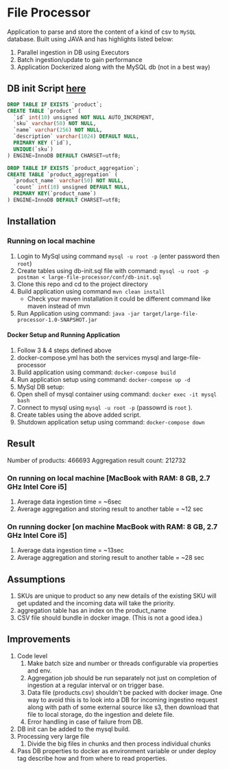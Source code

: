 # File Processor
Application to parse and store the content of a kind of csv to `MySQL` database. Built using 
JAVA and has highlights listed below:
1. Parallel ingestion in DB using Executors
2. Batch ingestion/update to gain performance
3. Application Dockerized along with the MySQL db (not in a best way)

## DB init Script [here](https://github.com/gauravshelangia/large-file-processor/blob/master/conf/db-init.sql)
```sql
DROP TABLE IF EXISTS `product`;
CREATE TABLE `product` (
  `id` int(10) unsigned NOT NULL AUTO_INCREMENT,
  `sku` varchar(50) NOT NULL,
  `name` varchar(256) NOT NULL,
  `description` varchar(1024) DEFAULT NULL,
  PRIMARY KEY (`id`),
  UNIQUE(`sku`)
) ENGINE=InnoDB DEFAULT CHARSET=utf8;

DROP TABLE IF EXISTS `product_aggregation`;
CREATE TABLE `product_aggregation` (
  `product_name` varchar(50) NOT NULL,
  `count` int(10) unsigned DEFAULT NULL,
  PRIMARY KEY(`product_name`)
) ENGINE=InnoDB DEFAULT CHARSET=utf8;
```

## Installation
### Running on local machine
1. Login to MySql using command `mysql -u root -p` (enter password then `root`)
2. Create tables using db-init.sql file with command: `mysql -u root -p postman < large-file-processor/conf/db-init.sql`
3. Clone this repo and cd to the project directory
4. Build application using command `mvn clean install` 
    - Check your maven installation it could be different command like maven instead of mvn
5. Run Application using command: `java -jar target/large-file-processor-1.0-SNAPSHOT.jar `

#### Docker Setup and Running Application
1. Follow 3 & 4 steps defined above
2. docker-compose.yml has both the services mysql and large-file-processor
3. Build application using command: `docker-compose build`
4. Run application setup using command: `docker-compose up -d`
5. MySql DB setup: 
  1. Open shell of mysql container using command: `docker exec -it mysql bash`
  2. Connect to mysql using `mysql -u root -p` (passowrd is `root` ). 
  3. Create tables using the above added script.
5. Shutdown application setup using command: `docker-compose down`

## Result
Number of products: 466693
Aggregation result count: 212732

### On running on local machine [MacBook with RAM: 8 GB, 2.7 GHz Intel Core i5]
1. Average data ingestion time = ~6sec
2. Average aggregation and storing result to another table = ~12 sec

### On running docker [on machine MacBook with RAM: 8 GB, 2.7 GHz Intel Core i5]
1. Average data ingestion time = ~13sec
2. Average aggregation and storing result to another table = ~28 sec

## Assumptions
1. SKUs are unique to product so any new details of the existing SKU will get updated and 
the incoming data will take the priority.
2. aggregation table has an index on the product_name
3. CSV file should bundle in docker image. (This is not a good idea.) 

## Improvements
1. Code level
    1. Make batch size and number or threads configurable via properties and env.
    2. Aggregation job should be run separately not just on completion of ingestion at a 
    regular interval or on trigger base.
    3. Data file (products.csv) shouldn't be packed with docker image. One way to avoid this
    is to look into a DB for incoming ingestino request along with path of some external source
    like s3, then download that file to local storage, do the ingestion and delete file.
    4. Error handling in case of failure from DB.
2. DB init can be added to the mysql build.
3. Processing very large file
    1. Divide the big files in chunks and then process individual chunks
4. Pass DB properties to docker as environment variable or under deploy tag describe how and
from where to read properties.
